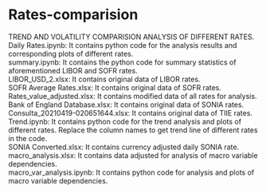 # Rates-comparision
TREND AND VOLATILITY COMPARISION ANALYSIS OF DIFFERENT RATES.<br>
Daily Rates.ipynb: It contains python code for the analysis results and corresponding plots of different rates.<br>
summary.ipynb: It contains the python code for summary statistics of aforementioned LIBOR and SOFR rates.<br>
LIBOR_USD_2.xlsx: It contains original data of LIBOR rates.<br>
SOFR Average Rates.xlsx: It contains original data of SOFR rates.<br>
Rates_value_adjusted.xlsx: It contains modified data of all rates for analysis.<br>
Bank of England Database.xlsx: It contains original data of SONIA rates.<br>
Consulta_20210419-020651644.xlsx: It contains original data of TIIE rates.<br>
Trend.ipynb: It contains python code for the trend analysis and plots of different rates. Replace the column names to get trend line of different rates in the code.<br>
SONIA Converted.xlsx: It contains currency adjusted daily SONIA rate.<br>
macro_analysis.xlsx: It contains data adjusted for analysis of macro variable dependencies.<br>
macro_var_analysis.ipynb: It contains python code for analysis and plots of macro variable dependencies.<br>
